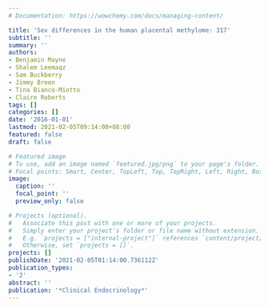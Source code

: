```yaml
---
# Documentation: https://wowchemy.com/docs/managing-content/

title: 'Sex differences in the human placental methylome: 317'
subtitle: ''
summary: ''
authors:
- Benjamin Mayne
- Shalem Leemaqz
- Sam Buckberry
- Jimmy Breen
- Tina Bianco-Miotto
- Claire Roberts
tags: []
categories: []
date: '2016-01-01'
lastmod: 2021-02-05T09:14:00+08:00
featured: false
draft: false

# Featured image
# To use, add an image named `featured.jpg/png` to your page's folder.
# Focal points: Smart, Center, TopLeft, Top, TopRight, Left, Right, BottomLeft, Bottom, BottomRight.
image:
  caption: ''
  focal_point: ''
  preview_only: false

# Projects (optional).
#   Associate this post with one or more of your projects.
#   Simply enter your project's folder or file name without extension.
#   E.g. `projects = ["internal-project"]` references `content/project/deep-learning/index.md`.
#   Otherwise, set `projects = []`.
projects: []
publishDate: '2021-02-05T01:14:00.736112Z'
publication_types:
- '2'
abstract: ''
publication: '*Clinical Endocrinology*'
---
```

